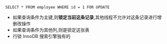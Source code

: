 `SELECT * FROM employee WHERE id = 1 FOR UPDATE`
- 如果查询条件为主键,则**锁定当前这条记录**,其他线程不允许对这条记录进行增删改操作
- 如果查询条件为其他列,则是锁定这张表
- 行锁 InnoDB 搜索引擎独有的